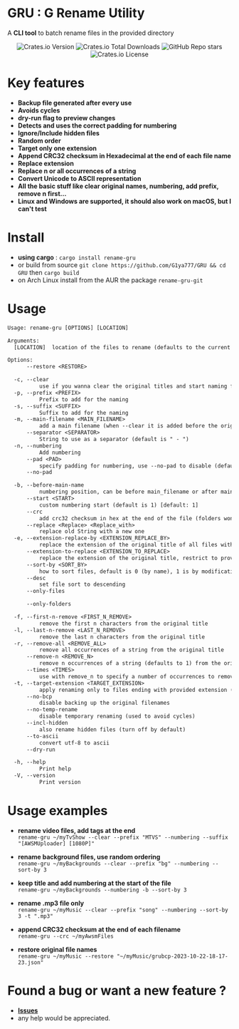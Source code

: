 # GRU : G Rename Utility

A **CLI tool** to batch rename files in the provided directory

<div align="center">
<img alt="Crates.io Version" src="https://img.shields.io/crates/v/rename-gru">
<img alt="Crates.io Total Downloads" src="https://img.shields.io/crates/d/rename-gru">
<img alt="GitHub Repo stars" src="https://img.shields.io/github/stars/G1ya777/GRU">
<img alt="Crates.io License" src="https://img.shields.io/crates/l/rename-gru">

</div>

# Key features

- **Backup file generated after every use**
- **Avoids cycles**
- **dry-run flag to preview changes**
- **Detects and uses the correct padding for numbering**
- **Ignore/Include hidden files**
- **Random order**
- **Target only one extension**
- **Append CRC32 checksum in Hexadecimal at the end of each file name**
- **Replace extension**
- **Replace n or all occurrences of a string**
- **Convert Unicode to ASCII representation**
- **All the basic stuff like clear original names, numbering, add prefix, remove n first...**
- **Linux and Windows are supported, it should also work on macOS, but I can't test**

# Install

- **using cargo** : `cargo install rename-gru`
- or build from source `git clone https://github.com/G1ya777/GRU && cd GRU` then `cargo build`
- on Arch Linux install from the AUR the package `rename-gru-git`

# Usage

```txt
Usage: rename-gru [OPTIONS] [LOCATION]

Arguments:
  [LOCATION]  location of the files to rename (defaults to the current location)

Options:
      --restore <RESTORE>

  -c, --clear
          use if you wanna clear the original titles and start naming from scratch (the extension will be kept)
  -p, --prefix <PREFIX>
          Prefix to add for the naming
  -s, --suffix <SUFFIX>
          Suffix to add for the naming
  -m, --main-filename <MAIN_FILENAME>
          add a main filename (when --clear it is added before the original filename)
      --separator <SEPARATOR>
          String to use as a separator (default is " - ")
  -n, --numbering
          Add numbering
      --pad <PAD>
          specify padding for numbering, use --no-pad to disable (defaults to number of digits of number of files - 1)
      --no-pad

  -b, --before-main-name
          numbering position, can be before main_filename or after main_filename (default)
      --start <START>
          custom numbering start (default is 1) [default: 1]
      --crc
          add crc32 checksum in hex at the end of the file (folders won't be renamed if this option is used)
      --replace <Replace> <Replace_with>
          replace old String with a new one
  -e, --extension-replace-by <EXTENSION_REPLACE_BY>
          replace the extension of the original title of all files with a new one (eg: .mp3)
      --extension-to-replace <EXTENSION_TO_REPLACE>
          replace the extension of the original title, restrict to provided extension only (defaults to all files), (eg: .mp4)
      --sort-by <SORT_BY>
          how to sort files, default is 0 (by name), 1 is by modification date, 2 for date created, 3 for random
      --desc
          set file sort to descending
      --only-files

      --only-folders

  -f, --first-n-remove <FIRST_N_REMOVE>
          remove the first n characters from the original title
  -l, --last-n-remove <LAST_N_REMOVE>
          remove the last n characters from the original title
  -r, --remove-all <REMOVE_ALL>
          remove all occurrences of a string from the original title
      --remove-n <REMOVE_N>
          remove n occurrences of a string (defaults to 1) from the original title (use --times to specify the number)
      --times <TIMES>
          use with remove_n to specify a number of occurrences to remove
  -t, --target-extension <TARGET_EXTENSION>
          apply renaming only to files ending with provided extension (eg : .jpg)
      --no-bcp
          disable backing up the original filenames
      --no-temp-rename
          disable temporary renaming (used to avoid cycles)
      --incl-hidden
          also rename hidden files (turn off by default)
      --to-ascii
          convert utf-8 to ascii
      --dry-run

  -h, --help
          Print help
  -V, --version
          Print version
```

# Usage examples

- **rename video files, add tags at the end**<br />
  `rename-gru ~/myTvShow --clear --prefix "MTVS" --numbering --suffix "[AWSMUploader] [1080P]"`

- **rename background files, use random ordering**<br />
  `rename-gru ~/myBackgrounds --clear --prefix "bg" --numbering --sort-by 3`

- **keep title and add numbering at the start of the file**<br />
  `rename-gru ~/myBackgrounds --numbering -b --sort-by 3`

- **rename .mp3 file only**<br />
  `rename-gru ~/myMusic --clear --prefix "song" --numbering --sort-by 3 -t ".mp3"`

- **append CRC32 checksum at the end of each filename**<br />
  `rename-gru --crc ~/myAwsmFiles`

- **restore original file names**<br />
  `rename-gru ~/myMusic --restore "~/myMusic/grubcp-2023-10-22-18-17-23.json"`

# Found a bug or want a new feature ?

- **[Issues](https://github.com/G1ya777/GRU/issues/new)**
- any help would be appreciated.
